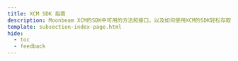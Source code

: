 ```yaml
---
title: XCM SDK 指南
description: Moonbeam XCM的SDK中可用的方法和接口，以及如何使用XCM的SDK轻松存取跨链资产的指南
template: subsection-index-page.html
hide:
  - toc
  - feedback
---
```

